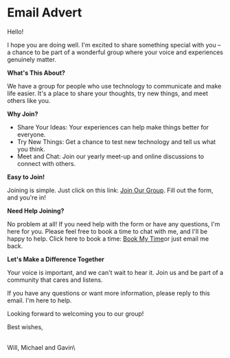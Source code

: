 # Email Advert

Hello!

I hope you are doing well. I'm excited to share something special with you – a chance to be part of a wonderful group where your voice and experiences genuinely matter.

**What's This About?**

We have a group for people who use technology to communicate and make life easier. It's a place to share your thoughts, try new things, and meet others like you.&#x20;

**Why Join?**

* Share Your Ideas: Your experiences can help make things better for everyone.
* Try New Things: Get a chance to test new technology and tell us what you think.
* Meet and Chat: Join our yearly meet-up and online discussions to connect with others.

**Easy to Join!**

Joining is simple. Just click on this link: [Join Our Group](https://forms.office.com/r/BNU5iGgwdc). Fill out the form, and you're in!&#x20;

**Need Help Joining?**&#x20;

No problem at all! If you need help with the form or have any questions, I'm here for you. Please feel free to book a time to chat with me, and I'll be happy to help. Click here to book a time: [Book My Time](https://booking-link.com/)or just email me back.&#x20;

**Let's Make a Difference Together**

Your voice is important, and we can't wait to hear it. Join us and be part of a community that cares and listens.

If you have any questions or want more information, please reply to this email. I'm here to help.

Looking forward to welcoming you to our group!

Best wishes,

\
Will, Michael and Gavin\
